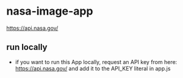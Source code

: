 # nasa-image-app

https://api.nasa.gov/ 


## run locally 

  * if you want to run this App locally, request an API key from here: https://api.nasa.gov/ and add it to the API_KEY literal in app.js  
  